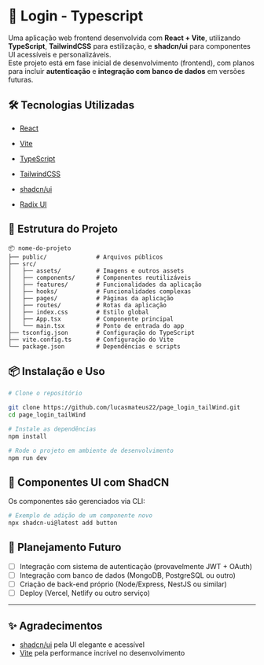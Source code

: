 
# 🚀 Login - Typescript


Uma aplicação web frontend desenvolvida com **React + Vite**, utilizando **TypeScript**, **TailwindCSS** para estilização, e **shadcn/ui** para componentes UI acessíveis e personalizáveis.  
Este projeto está em fase inicial de desenvolvimento (frontend), com planos para incluir **autenticação** e **integração com banco de dados** em versões futuras.

## 🛠️ Tecnologias Utilizadas

- [React](https://reactjs.org/)
- [Vite](https://vitejs.dev/)
- [TypeScript](https://www.typescriptlang.org/)
- [TailwindCSS](https://tailwindcss.com/)
- [shadcn/ui](https://ui.shadcn.com/)

- [Radix UI](https://www.radix-ui.com/)


## 📁 Estrutura do Projeto

```
📦 nome-do-projeto
├── public/              # Arquivos públicos
├── src/
│   ├── assets/          # Imagens e outros assets
│   ├── components/      # Componentes reutilizáveis
│   ├── features/        # Funcionalidades da aplicação
│   ├── hooks/           # Funcionalidades complexas
│   ├── pages/           # Páginas da aplicação
│   ├── routes/          # Rotas da aplicação
│   ├── index.css        # Estilo global
│   ├── App.tsx          # Componente principal
│   └── main.tsx         # Ponto de entrada do app
├── tsconfig.json        # Configuração do TypeScript
├── vite.config.ts       # Configuração do Vite
└── package.json         # Dependências e scripts
```

## 📦 Instalação e Uso

```bash
# Clone o repositório

git clone https://github.com/lucasmateus22/page_login_tailWind.git
cd page_login_tailWind

# Instale as dependências
npm install

# Rode o projeto em ambiente de desenvolvimento
npm run dev
```

## 🧱 Componentes UI com ShadCN

Os componentes são gerenciados via CLI:

```bash
# Exemplo de adição de um componente novo
npx shadcn-ui@latest add button
```

## 📌 Planejamento Futuro

- [ ] Integração com sistema de autenticação (provavelmente JWT + OAuth)
- [ ] Integração com banco de dados (MongoDB, PostgreSQL ou outro)
- [ ] Criação de back-end próprio (Node/Express, NestJS ou similar)
- [ ] Deploy (Vercel, Netlify ou outro serviço)

---

## ✨ Agradecimentos

- [shadcn/ui](https://ui.shadcn.com/) pela UI elegante e acessível
- [Vite](https://vitejs.dev/) pela performance incrível no desenvolvimento
